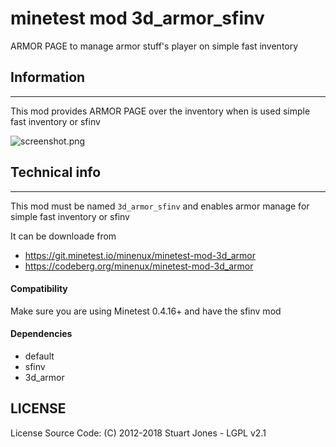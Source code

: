 minetest mod 3d_armor_sfinv
=======================

ARMOR PAGE to manage armor stuff's player on simple fast inventory

## Information
--------------

This mod provides ARMOR PAGE over the inventory when is used simple fast inventory or sfinv

![screenshot.png](screenshot.png)

## Technical info
-----------------

This mod must be named `3d_armor_sfinv` and enables armor manage for simple fast inventory or sfinv

It can be downloade from 
* https://git.minetest.io/minenux/minetest-mod-3d_armor
* https://codeberg.org/minenux/minetest-mod-3d_armor

#### Compatibility

Make sure you are using Minetest 0.4.16+ and have the sfinv mod

#### Dependencies

* default
* sfinv
* 3d_armor

## LICENSE

License Source Code: (C) 2012-2018 Stuart Jones - LGPL v2.1

